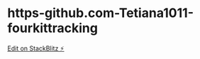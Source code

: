 # https-github.com-Tetiana1011-fourkittracking

[Edit on StackBlitz ⚡️](https://stackblitz.com/edit/react-ts-ejsy9p)